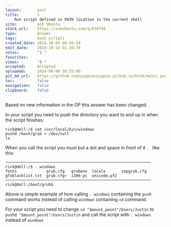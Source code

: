 ```yaml
---
layout:       post
title:        >
    Run script defined in PATH location in the current shell
site:         Ask Ubuntu
stack_url:    https://askubuntu.com/q/834794
type:         Answer
tags:         bash scripts
created_date: 2016-10-09 08:59:54
edit_date:    2016-10-10 01:30:39
votes:        "1 "
favorites:    
views:        "0 "
accepted:     Accepted
uploaded:     2024-08-06 16:55:00
git_md_url:   https://github.com/pippim/pippim.github.io/blob/main/_posts/2016/2016-10-09-Run-script-defined-in-PATH-location-in-the-current-shell.md
toc:          false
navigation:   false
clipboard:    false
---
```


Based on new information in the OP this answer has been changed.

In your script you need to push the directory you want to end up in when the script finishes:

``` 
rick@dell:/$ cat /usr/local/bin/windows
pushd /boot/grub > /dev/null
ls
```

When you call the script you must but a dot and space in front of it `. ` like this:

``` 
────────────────────────────────────────────────────────────────
rick@dell:/$ . windows
fonts             grub.cfg   grubenv  locale       zapgrub.cfg
gfxblacklist.txt  grub.cfg~  i386-pc  unicode.pf2
────────────────────────────────────────────────────────────────
rick@dell:/boot/grub$ 
```

Above is simple example of how calling `. windows` containing the `push` command works instead of calling `windows` containing `cd` command.

For your script you need to change `cd "$mount_point"/Users/Justin` to `pushd "$mount_point"/Users/Justin` and call the script with `. windows` instead of `windows`
